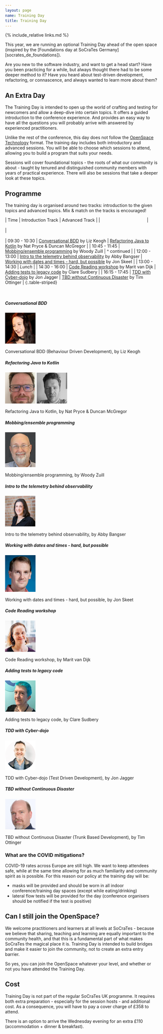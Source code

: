 ```yaml
---
layout: page
name: Training Day
title: Training Day
---
```


{% include_relative links.md %}

This year, we are running an optional Training Day ahead of the open space (inspired by the [Foundations day at SoCraTes Germany][socrates_de_foundations]). 

Are you new to the software industry, and want to get a head start? Have you been practicing for a while, but always thought there had to be some deeper method to it? Have you heard about test-driven development, refactoring, or connascence, and always wanted to learn more about them?

## An Extra Day

The Training Day is intended to open up the world of crafting and testing for newcomers and allow a deep-dive into certain topics. It offers a guided introduction to the conference experience. And provides an easy way to have all the questions you will probably arrive with answered by experienced practitioners.

Unlike the rest of the conference, this day does not follow the [OpenSpace Technology](https://en.wikipedia.org/wiki/Open_Space_Technology) format. The training day includes both introductory and advanced sessions. You will be able to choose which  sessions to attend, allowing you to build a program that suits your needs.

Sessions will cover foundational topics - the roots of what our community is about - taught by tenured and distinguished community members with years of practical experience. There will also be sessions that take a deeper look at these topics.

## Programme

The training day is organised around two tracks: introduction to the given topics and advanced topics. Mix & match on the tracks is encouraged!

| Time | Introduction Track | Advanced Track |
|<img width=150/> | <img width=500/> | <img width=500/>
| 09:30 - 10:30 | [Conversational BDD](#conversational-bdd) by Liz Keogh | [Refactoring Java to Kotlin](#refactoring-java-to-kotlin) by Nat Pryce & Duncan McGregor |
| 10:45 - 11:45	| [Mobbing/ensemble programming](#mobbingensemble-programming) by Woody Zuill | ^ continued |
| 12:00 - 13:00 | [Intro to the telemetry behind observability](#intro-to-the-telemetry-behind-observability) by Abby Bangser | [Working with dates and times - hard, but possible](#working-with-dates-and-times---hard-but-possible) by Jon Skeet |
| 13:00 - 14:30 | *Lunch*	|
| 14:30 - 16:00 | [Code Reading workshop](#code-reading-workshop) by Marit van Dijk | [Adding tests to legacy code](#adding-tests-to-legacy-code) by Clare Sudbery |
| 16:15 - 17:45 | [TDD with Cyber-dojo](#tdd-with-cyber-dojo) by Jon Jagger | [TBD without Continuous Disaster](#tbd-without-continuous-disaster) by Tim Ottinger |
{:.table-striped}

<br />

##### Conversational BDD

![Liz Keogh](img/2023/trainers/liz_keogh.png "Photo of Liz Keogh")

Conversational BDD (Behaviour Driven Development), by Liz Keogh

##### Refactoring Java to Kotlin

![Duncan McGregor](img/2023/trainers/duncan_mcgregor.png "Photo of Duncan McGregor") ![Nat Pryce](img/2023/trainers/nat_pryce.png "Photo of Nat Pryce")

Refactoring Java to Kotlin, by Nat Pryce & Duncan McGregor

##### Mobbing/ensemble programming

![Woody Zuill](img/2023/trainers/woody_zuill.png "Photo of Woody Zuill")

Mobbing/ensemble programming, by Woody Zuill

##### Intro to the telemetry behind observability

![Abby Bangser](img/2023/trainers/abby_bangser.png "Photo of Abby Bangser, dark-haired, smiling, with a black top and silver necklace, on a brick wall background")

Intro to the telemetry behind observability, by Abby Bangser

##### Working with dates and times - hard, but possible

![Jon Skeet](img/2023/trainers/jon_skeet.png "Photo of Jon Skeet")

Working with dates and times - hard, but possible, by Jon Skeet

##### Code Reading workshop

![Marit van Dijk](img/2023/trainers/marit_van_dijk.png "Photo of Marit van Dijk")

Code Reading workshop, by Marit van Dijk

##### Adding tests to legacy code

![Clare Sudbery](img/2023/trainers/clare_sudbery.png "Photo of Clare Sudbery")

Adding tests to legacy code, by Clare Sudbery

##### TDD with Cyber-dojo

![Jon Jagger](img/2023/trainers/jon_jagger.png "Photo of Jon Jagger")

TDD with Cyber-dojo (Test Driven Development), by Jon Jagger

##### TBD without Continuous Disaster

![Tim Ottinger](img/2023/trainers/tim_ottinger.png "Photo of Tim Ottinger")

TBD without Continuous Disaster (Trunk Based Development), by Tim Ottinger

### What are the COVID mitigations?

COVID-19 rates across Europe are still high. We want to keep attendees safe, while at the same time allowing for as much familiarity and community spirit as is possible. For this reason our policy at the training day will be:

<ul>
<li>masks will be provided and should be worn in all indoor conference/training day spaces (except while eating/drinking)</li>
<li>lateral flow tests will be provided for the day (conference organisers should be notified if the test is positive)</li>
</ul>


## Can I still join the OpenSpace?

We welcome practitioners and learners at all levels at SoCraTes - because we believe that sharing, teaching and learning are equally important to the community health, and that this is a fundamental part of what makes SoCraTes the magical place it is. Training Day is intended to build bridges and make it easier to join the community, not to create an extra entry barrier.

So yes, you can join the OpenSpace whatever your level, and whether or not you have attended the Training Day.

## Cost

Training Day is not part of the regular SoCraTes UK programme. It requires both extra preparation - especially for the session hosts - and additional cost. As a consequence, you will have to pay a cover charge of £358 to attend.

There is an option to arrive the Wednesday evening for an extra £110 (accommodation + dinner & breakfast).
